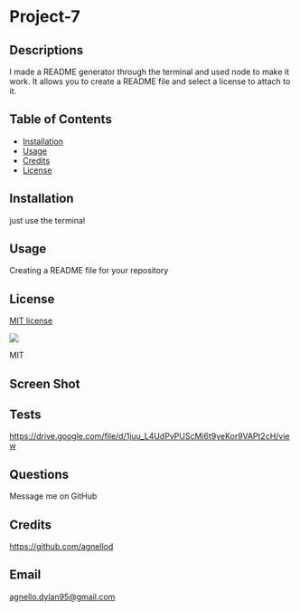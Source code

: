 # Project-7

## Descriptions

I made a README generator through the terminal and used node to make it work. It allows you to create a README file and select a license to attach to it.

## Table of Contents

- [Installation](#installation)
- [Usage](#usage)
- [Credits](#credits)
- [License](#license)

## Installation

just use the terminal

## Usage

Creating a README file for your repository

## License

[MIT license](https://opensource.org/license/mit/)

![](https://img.shields.io/badge/license-MIT-blue)

MIT

## Screen Shot



## Tests

https://drive.google.com/file/d/1juu_L4UdPvPUScMi6t9yeKor9VAPt2cH/view

## Questions 

Message me on GitHub

## Credits

https://github.com/agnellod

## Email

agnello.dylan95@gmail.com
